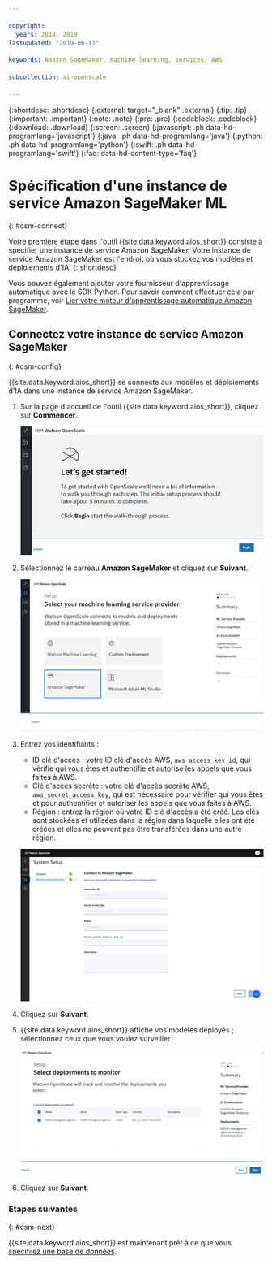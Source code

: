 ```yaml
---

copyright:
  years: 2018, 2019
lastupdated: "2019-06-11"

keywords: Amazon SageMaker, machine learning, services, AWS

subcollection: ai-openscale

---
```


{:shortdesc: .shortdesc}
{:external: target="_blank" .external}
{:tip: .tip}
{:important: .important}
{:note: .note}
{:pre: .pre}
{:codeblock: .codeblock}
{:download: .download}
{:screen: .screen}
{:javascript: .ph data-hd-programlang='javascript'}
{:java: .ph data-hd-programlang='java'}
{:python: .ph data-hd-programlang='python'}
{:swift: .ph data-hd-programlang='swift'}
{:faq: data-hd-content-type='faq'}

# Spécification d'une instance de service Amazon SageMaker ML
{: #csm-connect}

Votre première étape dans l'outil {{site.data.keyword.aios_short}} consiste à spécifier une instance de service Amazon SageMaker. Votre instance de service Amazon SageMaker est l'endroit où vous stockez vos modèles et déploiements d'IA.
{: shortdesc}

Vous pouvez également ajouter votre fournisseur d'apprentissage automatique avec le SDK Python.
Pour savoir comment effectuer cela par programme, voir
[Lier votre moteur d'apprentissage automatique Amazon SageMaker](/docs/services/ai-openscale?topic=ai-openscale-cml-connect#cml-smbind).

## Connectez votre instance de service Amazon SageMaker
{: #csm-config}

{{site.data.keyword.aios_short}} se connecte aux modèles et déploiements d'IA dans une instance de service Amazon SageMaker.

1.  Sur la page d'accueil de l'outil {{site.data.keyword.aios_short}}, cliquez sur **Commencer**.

    ![Page d'accueil](images/gs-config-start.png)

1.  Sélectionnez le carreau **Amazon SageMaker** et cliquez sur **Suivant**.

    ![Sélection du service Amazon SageMaker](images/connect-sage.png)

1.  Entrez vos identifiants :

    - ID clé d'accès : votre ID clé d'accès AWS, `aws_access_key_id`,
qui vérifie qui vous êtes et authentifie et autorise les appels que vous faites à AWS.
    - Clé d'accès secrète : votre clé d'accès secrète AWS, `aws_secret_access_key`,
qui est nécessaire pour vérifier qui vous êtes et pour authentifier et autoriser les appels que vous faites à AWS.
    - Région : entrez la région où votre ID clé d'accès a été créé.
Les clés sont stockées et utilisées dans la région dans laquelle elles ont été créées et elles ne peuvent pas être transférées dans une autre région. 

    ![Entrée des identifiants du service Amazon SageMaker](images/connect-sage-cred.png)

1.  Cliquez sur **Suivant**.

1.  {{site.data.keyword.aios_short}} affiche vos modèles déployés ; sélectionnez ceux que vous voulez surveiller

    ![Sélection des modèles déployés Amazon SageMaker](images/connect-sage-deploys.png)

1.  Cliquez sur **Suivant**.

### Etapes suivantes
{: #csm-next}

{{site.data.keyword.aios_short}} est maintenant prêt
à ce que vous [spécifiiez une base de données](/docs/services/ai-openscale?topic=ai-openscale-connect-db).

